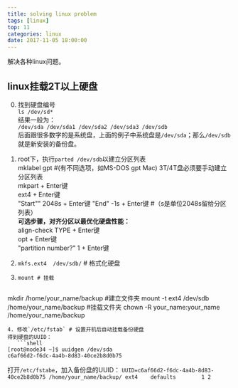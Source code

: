 ```yaml
---
title: solving linux problem   
tags: [linux]   
top: 11
categories: linux   
date: 2017-11-05 18:00:00
---
```


解决各种linux问题。
<!-- more -->

## linux挂载2T以上硬盘
0. 找到硬盘编号   
`ls /dev/sd*`   
结果一般为：   
`/dev/sda /dev/sda1 /dev/sda2 /dev/sda3 /dev/sdb`   
后面跟很多数字的是系统盘，上面的例子中系统盘是`/dev/sda`；那么`/dev/sdb`就是新安装的备份盘。

1. root下，执行`parted /dev/sdb`以建立分区列表   
  mklabel gpt  #(有不同选项，如MS-DOS gpt Mac) 3T/4T盘必须要手动建立分区列表   
  mkpart + Enter键   
  ext4 + Enter键   
  "Start"" 2048s + Enter键
  "End" -1s  + Enter键  #（s是单位2048s留给分区列表）   
  **可选步骤，对齐分区以最优化硬盘性能：**   
  align-check TYPE + Enter键   
  opt + Enter键   
  "partition number?" 1 + Enter键   

2. `mkfs.ext4  /dev/sdb/` # 格式化硬盘
3. `mount # 挂载`  
   ```bash
mkdir /home/your_name/backup #建立文件夹
mount -t ext4 /dev/sdb /home/your_name/backup #挂载文件夹
chown -R your_name:your_name /home/your_name/backup
```
4. 修改`/etc/fstab` # 设置开机后自动挂载备份硬盘
得到硬盘的UUID：
   ```shell
[root@node34 ~]$ uuidgen /dev/sda
c6af66d2-f6dc-4a4b-8d83-40ce2b8d0b75
```

   打开`/etc/fstabe`，加入备份盘的UUID：
`UUID=c6af66d2-f6dc-4a4b-8d83-40ce2b8d0b75 /home/your_name/backup/ ext4    defaults        1 2`


